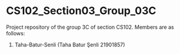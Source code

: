 # CS102_Section03_Group_03C
 Project repository of the group 3C of section CS102. Members are as follows:
 
 1) Taha-Batur-Senli (Taha Batur Şenli 21901857)
